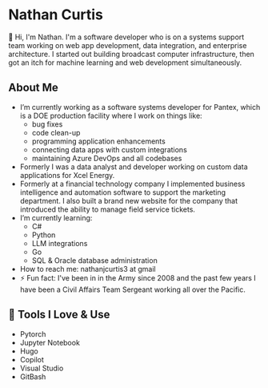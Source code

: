 # Nathan Curtis

👋 Hi, I'm Nathan. I'm a software developer who is on a systems support team working on web app development, data integration, and enterprise architecture. I started out building broadcast computer infrastructure, then got an itch for machine learning and web development simultaneously.<br>

## About Me

- I’m currently working as a software systems developer for Pantex, which is a DOE production facility where I work on things like:
  - bug fixes
  - code clean-up
  - programming application enhancements
  - connecting data apps with custom integrations
  - maintaining Azure DevOps and all codebases
- Formerly I was a data analyst and developer working on custom data applications for Xcel Energy.
- Formerly at a financial technology company I implemented business intelligence and automation software to support the marketing department. I also built a brand new website for the company that introduced the ability to manage field service tickets.
- I’m currently learning:
  - C#
  - Python
  - LLM integrations
  - Go
  - SQL & Oracle database administration
- How to reach me: nathanjcurtis3 at gmail
- ⚡ Fun fact: I've been in in the Army since 2008 and the past few years I have been a Civil Affairs Team Sergeant working all over the Pacific.  


## 🔧 Tools I Love & Use

- Pytorch
- Jupyter Notebook
- Hugo
- Copilot
- Visual Studio
- GitBash
